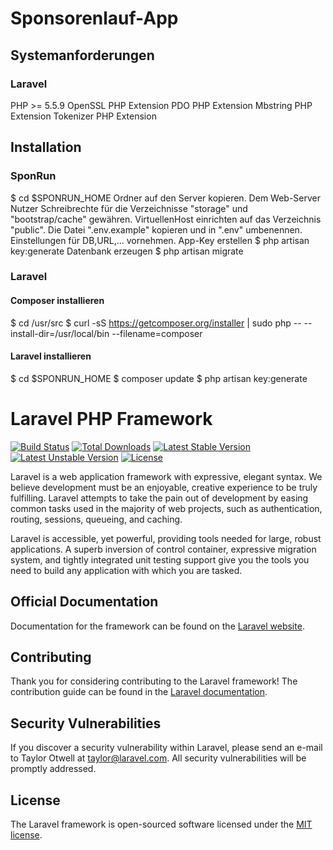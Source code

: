 # Sponsorenlauf-App

## Systemanforderungen
### Laravel
PHP >= 5.5.9
OpenSSL PHP Extension
PDO PHP Extension
Mbstring PHP Extension
Tokenizer PHP Extension


## Installation
### SponRun
$ cd $SPONRUN_HOME
Ordner auf den Server kopieren.
Dem Web-Server Nutzer Schreibrechte für die Verzeichnisse "storage" und "bootstrap/cache" gewähren.
VirtuellenHost einrichten auf das Verzeichnis "public".
Die Datei ".env.example" kopieren und in ".env" umbenennen.
Einstellungen für DB,URL,... vornehmen.
App-Key erstellen
$ php artisan key:generate
Datenbank erzeugen
$ php artisan migrate


### Laravel
#### Composer installieren
$ cd /usr/src
$ curl -sS https://getcomposer.org/installer | sudo php -- --install-dir=/usr/local/bin --filename=composer
#### Laravel installieren
$ cd $SPONRUN_HOME
$ composer update
$ php artisan key:generate


# Laravel PHP Framework

[![Build Status](https://travis-ci.org/laravel/framework.svg)](https://travis-ci.org/laravel/framework)
[![Total Downloads](https://poser.pugx.org/laravel/framework/d/total.svg)](https://packagist.org/packages/laravel/framework)
[![Latest Stable Version](https://poser.pugx.org/laravel/framework/v/stable.svg)](https://packagist.org/packages/laravel/framework)
[![Latest Unstable Version](https://poser.pugx.org/laravel/framework/v/unstable.svg)](https://packagist.org/packages/laravel/framework)
[![License](https://poser.pugx.org/laravel/framework/license.svg)](https://packagist.org/packages/laravel/framework)

Laravel is a web application framework with expressive, elegant syntax. We believe development must be an enjoyable, creative experience to be truly fulfilling. Laravel attempts to take the pain out of development by easing common tasks used in the majority of web projects, such as authentication, routing, sessions, queueing, and caching.

Laravel is accessible, yet powerful, providing tools needed for large, robust applications. A superb inversion of control container, expressive migration system, and tightly integrated unit testing support give you the tools you need to build any application with which you are tasked.

## Official Documentation

Documentation for the framework can be found on the [Laravel website](http://laravel.com/docs).

## Contributing

Thank you for considering contributing to the Laravel framework! The contribution guide can be found in the [Laravel documentation](http://laravel.com/docs/contributions).

## Security Vulnerabilities

If you discover a security vulnerability within Laravel, please send an e-mail to Taylor Otwell at taylor@laravel.com. All security vulnerabilities will be promptly addressed.

## License

The Laravel framework is open-sourced software licensed under the [MIT license](http://opensource.org/licenses/MIT).
